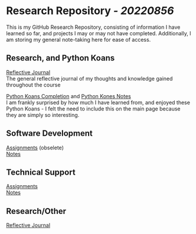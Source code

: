 # **Research Repository** *_- 20220856_*

This is my GitHub Research Repository, consisting of information I have learned so far, and projects I may or may not have completed. Additionally, I am storing my general note-taking here for ease of access.

## Research, and Python Koans
[Reflective Journal](./Research/Reflective-Journal.md/) <br>
The general reflective journal of my thoughts and knowledge gained throughout the course

[Python Koans Completion](https://github.com/20220856/python_koans) and [Python Kones Notes](temp)<br>
I am frankly surprised by how much I have learned from, and enjoyed these Python Koans - I felt the need to include this on the main page because they are simply so interesting.

## Software Development
[Assignments](./Software-Development/Assignments/) (obselete)<br>
[Notes](./Software-Development/Notes/)


## Technical Support
[Assignments](./Technical-Support/Assignments/) <br>
[Notes](./Technical-Support/Notes/)

## Research/Other
[Reflective Journal](./Research/Reflective-Journal.md/) <br>
